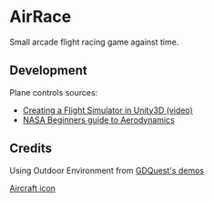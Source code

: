 # AirRace

Small arcade flight racing game against time.

## Development

Plane controls sources:
- [Creating a Flight Simulator in Unity3D (video)](https://www.youtube.com/watch?v=7vAHo2B1zLc&list=WL&index=2&t=13s)
- [NASA Beginners guide to Aerodynamics](https://www1.grc.nasa.gov/beginners-guide-to-aeronautics/learn-about-aerodynamics/)

## Credits

Using Outdoor Environment from [GDQuest's demos](https://github.com/gdquest-demos/godot-4-new-features)

[Aircraft icon](https://www.freepik.com/icon/aeroplane_652536)
